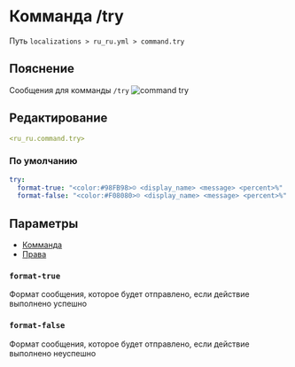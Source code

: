 # Комманда /try
Путь `localizations > ru_ru.yml > command.try`

## Пояснение
Сообщения для комманды `/try`
![command try](/commandtry.png)

## Редактирование
```yaml
<ru_ru.command.try>
```

### По умолчанию
```yaml
try:
  format-true: "<color:#98FB98>☺ <display_name> <message> <percent>%"
  format-false: "<color:#F08080>☹ <display_name> <message> <percent>%"
```

## Параметры

- [Комманда](/docs/command/try/)
- [Права](/docs/permission/command/try/)

### `format-true`

Формат сообщения, которое будет отправлено, если действие выполнено успешно

### `format-false`

Формат сообщения, которое будет отправлено, если действие выполнено неуспешно


